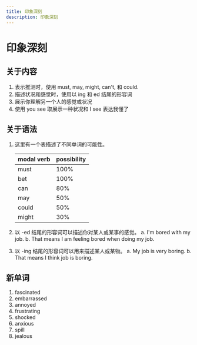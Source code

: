 ```yaml
---
title: 印象深刻
description: 印象深刻
---
```


# 印象深刻

## 关于内容

1. 表示推测时，使用 must, may, might, can't, 和 could.
2. 描述状况和感觉时，使用以 ing 和 ed 结尾的形容词
3. 展示你理解另一个人的感觉或状况
4. 使用 you see 取展示一种状况和 I see 表达我懂了

## 关于语法

1. 这里有一个表描述了不同单词的可能性。

    | modal verb | possibility |
    | - | - |
    | must | 100% |
    | bet | 100% |
    | can | 80% |
    | may | 50% |
    | could | 50% |
    | might | 30% |

2. 以 -ed 结尾的形容词可以描述你对某人或某事的感觉。
    a. I'm bored with my job.
    b. That means I am feeling bored when doing my job.

3. 以 -ing 结尾的形容词可以用来描述某人或某物。
    a. My job is very boring.
    b. That means  I think job is boring.

## 新单词

1. fascinated
2. embarrassed
3. annoyed
4. frustrating
5. shocked
6. anxious
7. spill
8. jealous
